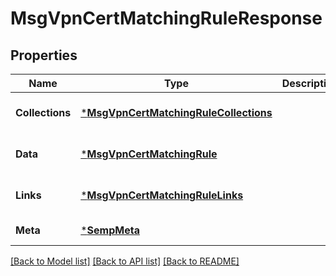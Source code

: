 # MsgVpnCertMatchingRuleResponse

## Properties
Name | Type | Description | Notes
------------ | ------------- | ------------- | -------------
**Collections** | [***MsgVpnCertMatchingRuleCollections**](MsgVpnCertMatchingRuleCollections.md) |  | [optional] [default to null]
**Data** | [***MsgVpnCertMatchingRule**](MsgVpnCertMatchingRule.md) |  | [optional] [default to null]
**Links** | [***MsgVpnCertMatchingRuleLinks**](MsgVpnCertMatchingRuleLinks.md) |  | [optional] [default to null]
**Meta** | [***SempMeta**](SempMeta.md) |  | [default to null]

[[Back to Model list]](../README.md#documentation-for-models) [[Back to API list]](../README.md#documentation-for-api-endpoints) [[Back to README]](../README.md)

